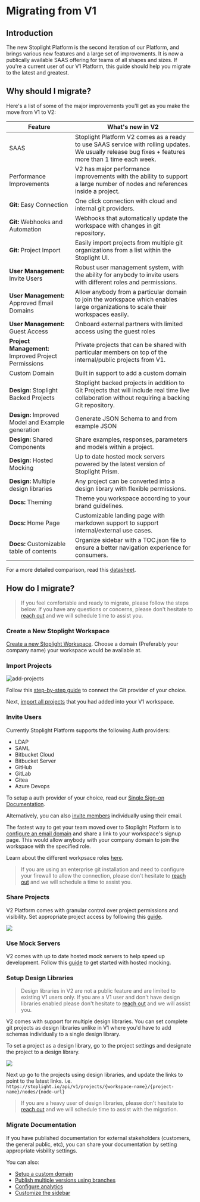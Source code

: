# Migrating from V1

## Introduction

The new Stoplight Platform is the second iteration of our Platform, and brings various new features and a large set of improvements. It is now a publically available SAAS offering for teams of all shapes and sizes. If you're a current user of our V1 Platform, this guide should help you migrate to the latest and greatest. 

## Why should I migrate?

Here's a list of some of the major improvements you'll get as you make the move from V1 to V2:

Feature | What's new in V2 |
---------|----------|
 SAAS | Stoplight Platform V2 comes as a ready to use SAAS service with rolling updates. We usually release bug fixes + features more than 1 time each week. 
 Performance Improvements | V2 has major performance improvements with the ability to support a large number of nodes and references inside a project.
 **Git:** Easy Connection | One click connection with cloud and internal git providers.
 **Git:** Webhooks and Automation | Webhooks that automatically update the workspace with changes in git repository. 
**Git:** Project Import | Easily import projects from multiple git organizations from a list within the Stoplight UI. 
**User Management:** Invite Users| Robust user management system, with the ability for anybody to invite users with different roles and permissions. 
**User Management:** Approved Email Domains | Allow anybody from a particular domain to join the workspace which enables large organizations to scale their workspaces easily.
**User Management:** Guest Access | Onboard external partners with limited access using the guest roles
**Project Management:** Improved Project Permissions | Private projects that can be shared with particular members on top of the internal/public projects from V1. 
Custom Domain | Built in support to add a custom domain
**Design:** Stoplight Backed Projects | Stoplight backed projects in addition to Git Projects that will include real time live collaboration without requiring a backing Git repository.
**Design:** Improved Model and Example generation | Generate JSON Schema to and from example JSON 
**Design:** Shared Components | Share examples, responses, parameters and models within a project. 
**Design:** Hosted Mocking | Up to date hosted mock servers powered by the latest version of Stoplight Prism.
**Design:** Multiple design libraries | Any project can be converted into a design library with flexible permissions.
**Docs:** Theming | Theme you workspace according to your brand guidelines. 
**Docs:** Home Page | Customizable landing page with markdown support to support internal/external use cases.
**Docs:** Customizable table of contents | Organize sidebar with a TOC.json file to ensure a better navigation experience for consumers.

For a more detailed comparison, read this [datasheet](https://www.notion.so/stoplight/e9a6bf85651e4ab3999e307136814c56?v=adc1c0337f2a4acab1c3d32ba1ebbd1c).

## How do I migrate?

> If you feel comfortable and ready to migrate, please follow the steps below. If you have any questions or concerns, please don't hesitate to [reach out](mailto:support@stoplight.io) and we will schedule time to assist you. 

### Create a New Stoplight Workspace

[Create a new Stoplight Workspace](../2.-workspaces/a.creating-a-workspace.md). Choose a domain (Preferably your company name) your workspace would be available at. 

### Import Projects

![add-projects](../assets/images/git-connect-compressed.gif)

Follow this [step-by-step guide](../2.-workspaces/configure-git/a.configuring-git.md) to connect the Git provider of your choice.

Next, [import all projects](../2.-workspaces/b.adding-projects.md) that you had added into your V1 workspace. 

### Invite Users

Currently Stoplight Platform supports the following Auth providers:

- LDAP
- SAML
- Bitbucket Cloud
- Bitbucket Server
- GitHub
- GitLab
- Gitea
- Azure Devops

To setup a auth provider of your choice, read our [Single Sign-on Documentation](../2.-workspaces/e.configuring-authentication.md).

Alternatively, you can also [invite members](../2.-workspaces/d.inviting-your-team.md) 
individually using their email.

The fastest way to get your team moved over to Stoplight Platform is to [configure an email domain](../2.-workspaces/d.inviting-your-team.md#make-your-workspace-discoverable) and share a link to your workspace's signup page. This would allow anybody with your company domain to join the workspace with the specified role.

Learn about the different workpsace roles [here](../2.-workspaces/k.workspace-roles.md).

> If you are using an enterprise git installation and need to configure your firewall to allow the connection, please don't hesitate to [reach out](mailto:support@stoplight.io) and we will schedule a time to assist you. 

### Share Projects

V2 Platform comes with granular control over project permissions and visibility. Set appropriate project access by following this [guide](../2.-workspaces/l.project-roles.md).

![](../assets/images/manage-project-access.png)

### Use Mock Servers

V2 comes with up to date hosted mock servers to help speed up development. Follow this [guide](../3.-design/d.setting-up-a-mock-server.md) to get started with hosted mocking.

### Setup Design Libraries

<!-- theme: warning -->
> Design libraries in V2 are not a public feature and are limited to existing V1 users only. If you are a V1 user and don't have design libraries enabled please don't hesitate to [reach out](mailto:support@stoplight.io) and we will assist you. 

V2 comes with support for multiple design libraries. You can set complete git projects as design libraries unlike in V1 where you'd have to add schemas individually to a single design library. 

To set a project as a design library, go to the project settings and designate the project to a design library. 

![](../assets/images/design-library.png)

Next up go to the projects using design libraries, and update the links to point to the latest links. i.e. `https://stoplight.io/api/v1/projects/{workspace-name}/{project-name}/nodes/{node-url}`

> If you are a heavy user of design libraries, please don't hesitate to [reach out](mailto:support@stoplight.io) and we will schedule time to assist with the migration. 



### Migrate Documentation

If you have published documentation for external stakeholders (customers, the general public, etc), you can share your documentation by setting appropriate visbility settings.

You can also:
- [Setup a custom domain](../2.-workspaces/j.custom-domains.md)
- [Publish multiple versions using branches](../2.-workspaces/h.branch-management.md)
- [Configure analytics](../4.-documentation/e.configure-analytics.md)
- [Customize the sidebar](../4.-documentation/Sidebar/a.customize-sidebar.md)